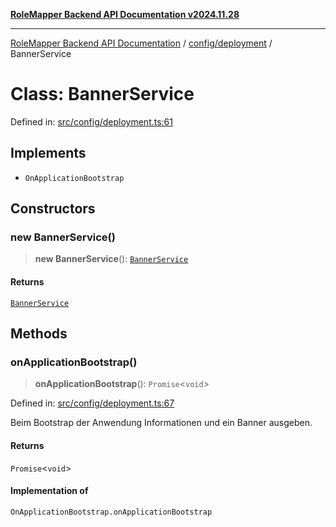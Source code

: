 [**RoleMapper Backend API Documentation v2024.11.28**](../../../README.md)

***

[RoleMapper Backend API Documentation](../../../modules.md) / [config/deployment](../README.md) / BannerService

# Class: BannerService

Defined in: [src/config/deployment.ts:61](https://github.com/FlowCraft-AG/RoleMapper/blob/3e868f79db107a551dfeead02a7fe70366ab79da/backend/src/config/deployment.ts#L61)

## Implements

- `OnApplicationBootstrap`

## Constructors

### new BannerService()

> **new BannerService**(): [`BannerService`](BannerService.md)

#### Returns

[`BannerService`](BannerService.md)

## Methods

### onApplicationBootstrap()

> **onApplicationBootstrap**(): `Promise`\<`void`\>

Defined in: [src/config/deployment.ts:67](https://github.com/FlowCraft-AG/RoleMapper/blob/3e868f79db107a551dfeead02a7fe70366ab79da/backend/src/config/deployment.ts#L67)

Beim Bootstrap der Anwendung Informationen und ein Banner ausgeben.

#### Returns

`Promise`\<`void`\>

#### Implementation of

`OnApplicationBootstrap.onApplicationBootstrap`
